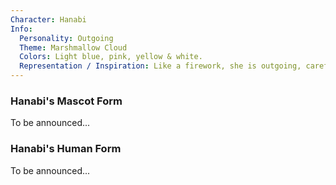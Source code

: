 ```yaml
---
Character: Hanabi
Info:
  Personality: Outgoing
  Theme: Marshmallow Cloud
  Colors: Light blue, pink, yellow & white.
  Representation / Inspiration: Like a firework, she is outgoing, carefree and filled with determination.
---
```


### Hanabi's Mascot Form

To be announced...

### Hanabi's Human Form

To be announced...

